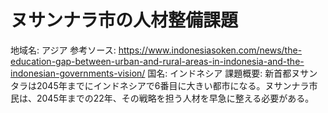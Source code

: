 # ヌサンナラ市の人材整備課題

地域名: アジア
参考ソース: https://www.indonesiasoken.com/news/the-education-gap-between-urban-and-rural-areas-in-indonesia-and-the-indonesian-governments-vision/
国名: インドネシア
課題概要: 新首都ヌサンタラは2045年までにインドネシアで6番目に大きい都市になる。ヌサンナラ市民は、2045年までの22年、その戦略を担う人材を早急に整える必要がある。